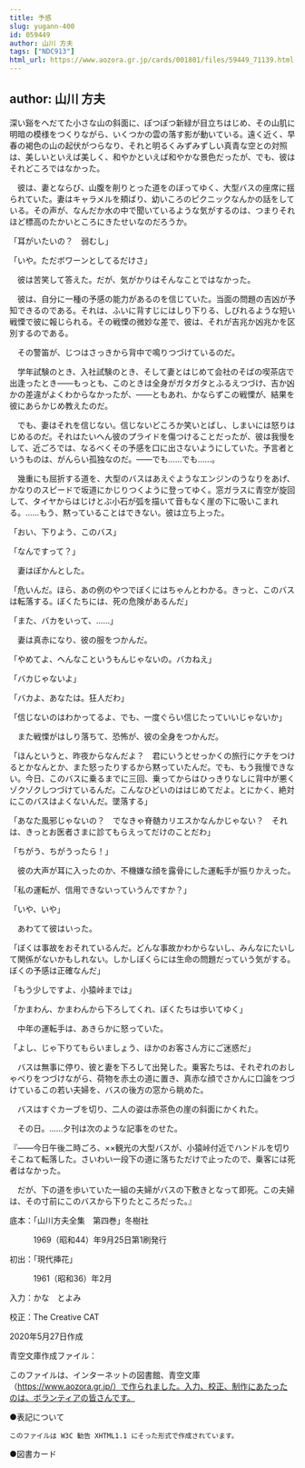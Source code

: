 ```yaml
---
title: 予感
slug: yugann-400
id: 059449
author: 山川 方夫
tags: ["NDC913"]
html_url: https://www.aozora.gr.jp/cards/001801/files/59449_71139.html
---
```


## author: 山川 方夫

深い谿をへだてた小さな山の斜面に、ぽつぽつ新緑が目立ちはじめ、その山肌に明暗の模様をつくりながら、いくつかの雲の落す影が動いている。遠く近く、早春の褐色の山の起伏がつらなり、それと明るくみずみずしい真青な空との対照は、美しいといえば美しく、和やかといえば和やかな景色だったが、でも、彼はそれどころではなかった。

　彼は、妻とならび、山腹を削りとった道をのぼってゆく、大型バスの座席に揺られていた。妻はキャラメルを頬ばり、幼いころのピクニックなんかの話をしている。その声が、なんだか水の中で聞いているような気がするのは、つまりそれほど標高のたかいところにきたせいなのだろうか。

「耳がいたいの？　弱むし」

「いや。ただボワーンとしてるだけさ」

　彼は苦笑して答えた。だが、気がかりはそんなことではなかった。

　彼は、自分に一種の予感の能力があるのを信じていた。当面の問題の吉凶が予知できるのである。それは、ふいに背すじにはしり下りる、しびれるような短い戦慄で彼に報じられる。その戦慄の微妙な差で、彼は、それが吉兆か凶兆かを区別するのである。

　その警笛が、じつはさっきから背中で鳴りつづけているのだ。

　学年試験のとき、入社試験のとき、そして妻とはじめて会社のそばの喫茶店で出逢ったとき――もっとも、このときは全身がガタガタとふるえつづけ、吉か凶かの差違がよくわからなかったが、――ともあれ、かならずこの戦慄が、結果を彼にあらかじめ教えたのだ。

　でも、妻はそれを信じない。信じないどころか笑いとばし、しまいには怒りはじめるのだ。それはたいへん彼のプライドを傷つけることだったが、彼は我慢をして、近ごろでは、なるべくその予感を口に出さないようにしていた。予言者というものは、がんらい孤独なのだ。――でも……でも……。

　幾重にも屈折する道を、大型のバスはあえぐようなエンジンのうなりをあげ、かなりのスピードで坂道にかじりつくように登ってゆく。窓ガラスに青空が旋回して、タイヤからはじけとぶ小石が弧を描いて音もなく崖の下に吸いこまれる。……もう、黙っていることはできない。彼は立ち上った。

「おい、下りよう、このバス」

「なんですって？」

　妻はぽかんとした。

「危いんだ。ほら、あの例のやつでぼくにはちゃんとわかる。きっと、このバスは転落する。ぼくたちには、死の危険があるんだ」

「また、バカをいって、……」

　妻は真赤になり、彼の服をつかんだ。

「やめてよ、へんなこというもんじゃないの。バカねえ」

「バカじゃないよ」

「バカよ、あなたは。狂人だわ」

「信じないのはわかってるよ、でも、一度ぐらい信じたっていいじゃないか」

　また戦慄がはしり落ちて、恐怖が、彼の全身をつかんだ。

「ほんというと、昨夜からなんだよ？　君にいうとせっかくの旅行にケチをつけるとかなんとか、また怒ったりするから黙っていたんだ。でも、もう我慢できない。今日、このバスに乗るまでに三回、乗ってからはひっきりなしに背中が悪くゾクゾクしつづけているんだ。こんなひどいのははじめてだよ。とにかく、絶対にこのバスはよくないんだ。墜落する」

「あなた風邪じゃないの？　でなきゃ脊髄カリエスかなんかじゃない？　それは、きっとお医者さまに診てもらえってだけのことだわ」

「ちがう、ちがうったら！」

　彼の大声が耳に入ったのか、不機嫌な顔を露骨にした運転手が振りかえった。

「私の運転が、信用できないっていうんですか？」

「いや、いや」

　あわてて彼はいった。

「ぼくは事故をおそれているんだ。どんな事故かわからないし、みんなにたいして関係がないかもしれない。しかしぼくらには生命の問題だっていう気がする。ぼくの予感は正確なんだ」

「もう少しですよ、小猿峠までは」

「かまわん、かまわんから下ろしてくれ、ぼくたちは歩いてゆく」

　中年の運転手は、あきらかに怒っていた。

「よし、じゃ下りてもらいましょう、ほかのお客さん方にご迷惑だ」

　バスは無事に停り、彼と妻を下ろして出発した。乗客たちは、それぞれのおしゃべりをつづけながら、荷物を赤土の道に置き、真赤な顔でさかんに口論をつづけているこの若い夫婦を、バスの後方の窓から眺めた。

　バスはすぐカーブを切り、二人の姿は赤茶色の崖の斜面にかくれた。



　その日。……夕刊は次のような記事をのせた。

『――今日午後二時ごろ、××観光の大型バスが、小猿峠付近でハンドルを切りそこねて転落した。さいわい一段下の道に落ちただけで止ったので、乗客には死者はなかった。

　だが、下の道を歩いていた一組の夫婦がバスの下敷きとなって即死。この夫婦は、その寸前にこのバスから下りたところだった。』













底本：「山川方夫全集　第四巻」冬樹社

　　　1969（昭和44）年9月25日第1刷発行

初出：「現代挿花」

　　　1961（昭和36）年2月

入力：かな　とよみ

校正：The Creative CAT

2020年5月27日作成

青空文庫作成ファイル：

このファイルは、インターネットの図書館、青空文庫（https://www.aozora.gr.jp/）で作られました。入力、校正、制作にあたったのは、ボランティアの皆さんです。











●表記について


	このファイルは W3C 勧告 XHTML1.1 にそった形式で作成されています。







●図書カード